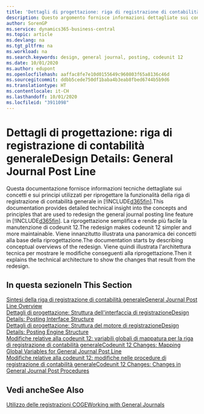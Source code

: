 ```yaml
---
title: 'Dettagli di progettazione: riga di registrazione di contabilità generale | Microsoft Docs'
description: Questo argomento fornisce informazioni dettagliate sui concetti e sui principi utilizzati per riprogettare la funzionalità della riga di registrazione di contabilità generale in Business Central.
author: SorenGP
ms.service: dynamics365-business-central
ms.topic: article
ms.devlang: na
ms.tgt_pltfrm: na
ms.workload: na
ms.search.keywords: design, general journal, posting, codeunit 12
ms.date: 10/01/2020
ms.author: edupont
ms.openlocfilehash: aaffac8fe7e10d0155649c960803f65a8136c46d
ms.sourcegitcommit: ddbb5cede750df1baba4b3eab8fbed6744b5b9d6
ms.translationtype: HT
ms.contentlocale: it-CH
ms.lasthandoff: 10/01/2020
ms.locfileid: "3911098"
---
```

# <a name="design-details-general-journal-post-line"></a><span data-ttu-id="5247b-103">Dettagli di progettazione: riga di registrazione di contabilità generale</span><span class="sxs-lookup"><span data-stu-id="5247b-103">Design Details: General Journal Post Line</span></span>
<span data-ttu-id="5247b-104">Questa documentazione fornisce informazioni tecniche dettagliate sui concetti e sui principi utilizzati per riprogettare la funzionalità della riga di registrazione di contabilità generale in [!INCLUDE[d365fin](includes/d365fin_md.md)].</span><span class="sxs-lookup"><span data-stu-id="5247b-104">This documentation provides detailed technical insight into the concepts and principles that are used to redesign the general journal posting line feature in [!INCLUDE[d365fin](includes/d365fin_md.md)].</span></span> <span data-ttu-id="5247b-105">La riprogettazione semplifica e rende più facile la manutenzione di codeunit 12.</span><span class="sxs-lookup"><span data-stu-id="5247b-105">The redesign makes codeunit 12 simpler and more maintainable.</span></span> <span data-ttu-id="5247b-106">Viene innanzitutto illustrata una panoramica dei concetti alla base della riprogettazione.</span><span class="sxs-lookup"><span data-stu-id="5247b-106">The documentation starts by describing conceptual overviews of the redesign.</span></span> <span data-ttu-id="5247b-107">Viene quindi illustrata l'architettura tecnica per mostrare le modifiche conseguenti alla riprogettazione.</span><span class="sxs-lookup"><span data-stu-id="5247b-107">Then it explains the technical architecture to show the changes that result from the redesign.</span></span>  

## <a name="in-this-section"></a><span data-ttu-id="5247b-108">In questa sezione</span><span class="sxs-lookup"><span data-stu-id="5247b-108">In This Section</span></span>  
[<span data-ttu-id="5247b-109">Sintesi della riga di registrazione di contabilità generale</span><span class="sxs-lookup"><span data-stu-id="5247b-109">General Journal Post Line Overview</span></span>](design-details-general-journal-post-line-overview.md)  
[<span data-ttu-id="5247b-110">Dettagli di progettazione: Struttura dell'interfaccia di registrazione</span><span class="sxs-lookup"><span data-stu-id="5247b-110">Design Details: Posting Interface Structure</span></span>](design-details-posting-interface-structure.md)  
[<span data-ttu-id="5247b-111">Dettagli di progettazione: Struttura del motore di registrazione</span><span class="sxs-lookup"><span data-stu-id="5247b-111">Design Details: Posting Engine Structure</span></span>](design-details-posting-engine-structure.md)  
[<span data-ttu-id="5247b-112">Modifiche relative alla codeunit 12: variabili globali di mappatura per la riga di registrazione di contabilità generale</span><span class="sxs-lookup"><span data-stu-id="5247b-112">Codeunit 12 Changes: Mapping Global Variables for General Journal Post Line</span></span>](design-details-codeunit-12-changes-mapping-global-variables-for-general-journal-post-line.md)  
[<span data-ttu-id="5247b-113">Modifiche relative alla codeunit 12: modifiche nelle procedure di registrazione di contabilità generale</span><span class="sxs-lookup"><span data-stu-id="5247b-113">Codeunit 12 Changes: Changes in General Journal Post Procedures</span></span>](design-details-codeunit-12-changes-changes-in-general-journal-post-procedures.md)  

## <a name="see-also"></a><span data-ttu-id="5247b-114">Vedi anche</span><span class="sxs-lookup"><span data-stu-id="5247b-114">See Also</span></span>  
[<span data-ttu-id="5247b-115">Utilizzo delle registrazioni COGE</span><span class="sxs-lookup"><span data-stu-id="5247b-115">Working with General Journals</span></span>](ui-work-general-journals.md)
